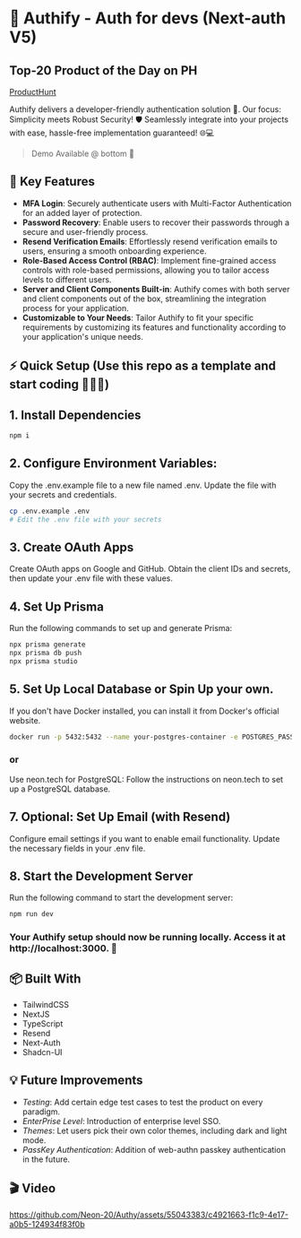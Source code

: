 # 🔐 Authify - Auth for devs (Next-auth V5)
## Top-20 Product of the Day on PH
[ProductHunt](https://www.producthunt.com/products/authify)

Authify delivers a developer-friendly authentication solution 🤝. Our focus: Simplicity meets Robust Security! 🛡️ Seamlessly integrate into your projects with ease, hassle-free implementation guaranteed! 🌐💻 
> Demo Available @ bottom 🎥

## 🚀 Key Features

- **MFA Login**: Securely authenticate users with Multi-Factor Authentication for an added layer of protection.
- **Password Recovery**: Enable users to recover their passwords through a secure and user-friendly process.
- **Resend Verification Emails**: Effortlessly resend verification emails to users, ensuring a smooth onboarding experience.
- **Role-Based Access Control (RBAC)**: Implement fine-grained access controls with role-based permissions, allowing you to tailor access levels to different users.
- **Server and Client Components Built-in**: Authify comes with both server and client components out of the box, streamlining the integration process for your application.
- **Customizable to Your Needs**: Tailor Authify to fit your specific requirements by customizing its features and functionality according to your application's unique needs.

##  ⚡️ Quick Setup (Use this repo as a template and start coding 👨🏻‍💻)
## 1. Install Dependencies

```bash
npm i
```
## 2. Configure Environment Variables:
Copy the .env.example file to a new file named .env. Update the file with your secrets and credentials.

```bash
cp .env.example .env
# Edit the .env file with your secrets
```
## 3. Create OAuth Apps
Create OAuth apps on Google and GitHub. Obtain the client IDs and secrets, then update your .env file with these values.

## 4. Set Up Prisma
Run the following commands to set up and generate Prisma:

```bash
npx prisma generate
npx prisma db push
npx prisma studio
```
## 5. Set Up Local Database or Spin Up your own.
If you don't have Docker installed, you can install it from Docker's official website.

```bash
docker run -p 5432:5432 --name your-postgres-container -e POSTGRES_PASSWORD=your-password -d postgres
```
### or

Use neon.tech for PostgreSQL:
Follow the instructions on neon.tech to set up a PostgreSQL database.

## 7. Optional: Set Up Email (with Resend)
Configure email settings if you want to enable email functionality. Update the necessary fields in your .env file.

## 8.  Start the Development Server
Run the following command to start the development server:
```bash
npm run dev
```
### Your Authify setup should now be running locally. Access it at http://localhost:3000. 🎉

## 📦 Built With

- TailwindCSS
- NextJS
- TypeScript
- Resend
- Next-Auth
- Shadcn-UI

## 💡 Future Improvements

- *Testing*: Add certain edge test cases to test the product on every paradigm.
- *EnterPrise Level*: Introduction of enterprise level SSO.
- *Themes*: Let users pick their own color themes, including dark and light mode.
- *PassKey Authentication*: Addition of web-authn passkey authentication in the future.

## 🎬 Video

https://github.com/Neon-20/Authy/assets/55043383/c4921663-f1c9-4e17-a0b5-124934f83f0b
